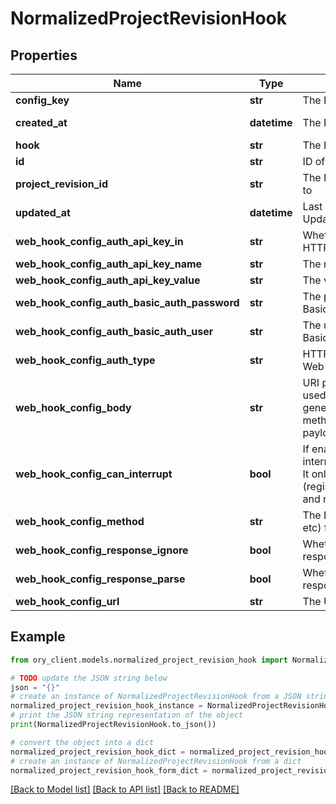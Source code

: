 # NormalizedProjectRevisionHook


## Properties

Name | Type | Description | Notes
------------ | ------------- | ------------- | -------------
**config_key** | **str** | The Hooks Config Key | 
**created_at** | **datetime** | The Project&#39;s Revision Creation Date | [optional] [readonly] 
**hook** | **str** | The Hook Type | 
**id** | **str** | ID of the entry | [optional] 
**project_revision_id** | **str** | The Revision&#39;s ID this schema belongs to | [optional] 
**updated_at** | **datetime** | Last Time Project&#39;s Revision was Updated | [optional] [readonly] 
**web_hook_config_auth_api_key_in** | **str** | Whether to send the API Key in the HTTP Header or as a HTTP Cookie | [optional] 
**web_hook_config_auth_api_key_name** | **str** | The name of the api key | [optional] 
**web_hook_config_auth_api_key_value** | **str** | The value of the api key | [optional] 
**web_hook_config_auth_basic_auth_password** | **str** | The password to be sent in the HTTP Basic Auth Header | [optional] 
**web_hook_config_auth_basic_auth_user** | **str** | The username to be sent in the HTTP Basic Auth Header | [optional] 
**web_hook_config_auth_type** | **str** | HTTP Auth Method to use for the Web-Hook | [optional] 
**web_hook_config_body** | **str** | URI pointing to the JsonNet template used for Web-Hook payload generation. Only used for those HTTP methods, which support HTTP body payloads. | [optional] 
**web_hook_config_can_interrupt** | **bool** | If enabled allows the web hook to interrupt / abort the self-service flow. It only applies to certain flows (registration/verification/login/settings) and requires a valid response format. | [optional] 
**web_hook_config_method** | **str** | The HTTP method to use (GET, POST, etc) for the Web-Hook | [optional] 
**web_hook_config_response_ignore** | **bool** | Whether to ignore the Web Hook response | [optional] 
**web_hook_config_response_parse** | **bool** | Whether to parse the Web Hook response | [optional] 
**web_hook_config_url** | **str** | The URL the Web-Hook should call | [optional] 

## Example

```python
from ory_client.models.normalized_project_revision_hook import NormalizedProjectRevisionHook

# TODO update the JSON string below
json = "{}"
# create an instance of NormalizedProjectRevisionHook from a JSON string
normalized_project_revision_hook_instance = NormalizedProjectRevisionHook.from_json(json)
# print the JSON string representation of the object
print(NormalizedProjectRevisionHook.to_json())

# convert the object into a dict
normalized_project_revision_hook_dict = normalized_project_revision_hook_instance.to_dict()
# create an instance of NormalizedProjectRevisionHook from a dict
normalized_project_revision_hook_form_dict = normalized_project_revision_hook.from_dict(normalized_project_revision_hook_dict)
```
[[Back to Model list]](../README.md#documentation-for-models) [[Back to API list]](../README.md#documentation-for-api-endpoints) [[Back to README]](../README.md)


